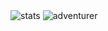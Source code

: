 <img alt="stats" src="https://nhannht.vercel.app/api/iamnhannht">
<img alt="adventurer" src="https://nhannht.vercel.app/api/adventurer">
